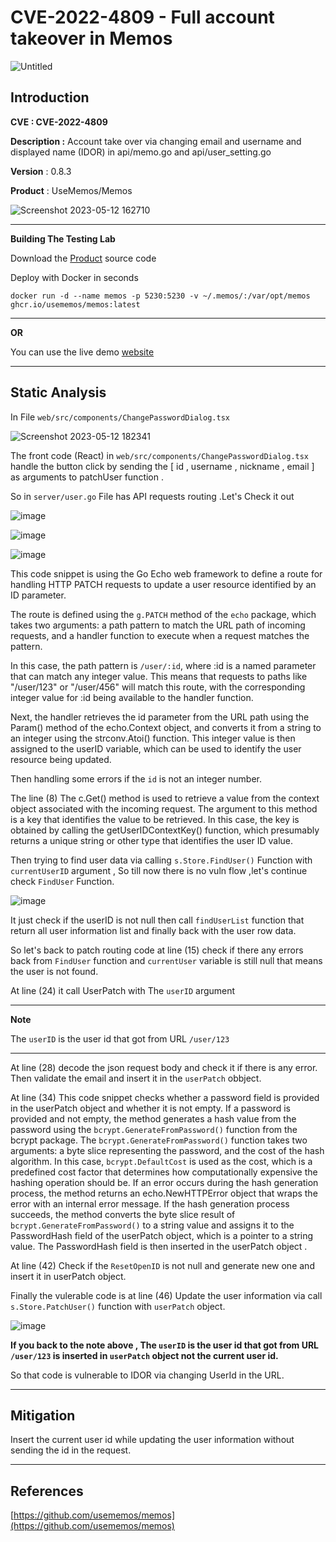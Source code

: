 
# CVE-2022-4809 - Full account takeover in Memos

![Untitled](https://github.com/mohamedabdelhady933/CVEs-Analyzing/assets/73122852/3947998b-0094-42f3-9a5f-5e59c42ca0f6)


## Introduction

**CVE : CVE-2022-4809**

**Description :** Account take over via changing email and username and displayed name (IDOR) in api/memo.go and api/user_setting.go 

**Version** : 0.8.3

**Product** : UseMemos/Memos

![Screenshot 2023-05-12 162710](https://github.com/mohamedabdelhady933/CVEs-Analyzing/assets/73122852/6803ffd5-0aba-4a68-9e9f-8ea2448f4445)

---

**Building The Testing Lab**

Download the [Product](https://github.com/usememos/memos) source code

Deploy with Docker in seconds

```
docker run -d --name memos -p 5230:5230 -v ~/.memos/:/var/opt/memos ghcr.io/usememos/memos:latest
```

---
**OR**

You can use the live demo [website](https://demo.usememos.com/)

---

## Static Analysis

In File ``web/src/components/ChangePasswordDialog.tsx``

![Screenshot 2023-05-12 182341](https://github.com/mohamedabdelhady933/CVEs-Analyzing/assets/73122852/79fdcb6c-8f4a-4fe9-bd70-25dba98a78dc)



The front code (React) in ``web/src/components/ChangePasswordDialog.tsx`` handle the button click by sending the [ id , username , nickname , email ] as arguments to patchUser function . 

So in ``server/user.go`` File has API requests routing .Let's Check it out

![image](https://github.com/mohamedabdelhady933/CVEs-Analyzing/assets/73122852/3529a42b-e849-4c2b-ac68-8c555d3b4ce9)

![image](https://github.com/mohamedabdelhady933/CVEs-Analyzing/assets/73122852/e1709868-7b83-4773-acac-754b59a93da7)

![image](https://github.com/mohamedabdelhady933/CVEs-Analyzing/assets/73122852/b2a2bb4c-9996-42b1-bc4f-f6ec0912fee2)


This code snippet is using the Go Echo web framework to define a route for handling HTTP PATCH requests to update a user resource identified by an ID parameter.

The route is defined using the ``g.PATCH`` method of the ``echo`` package, which takes two arguments: a path pattern to match the URL path of incoming requests, and a handler function to execute when a request matches the pattern.

In this case, the path pattern is ``/user/:id``, where :id is a named parameter that can match any integer value. This means that requests to paths like "/user/123" or "/user/456" will match this route, with the corresponding integer value for :id being available to the handler function.

Next, the handler retrieves the id parameter from the URL path using the Param() method of the echo.Context object, and converts it from a string to an integer using the strconv.Atoi() function. This integer value is then assigned to the userID variable, which can be used to identify the user resource being updated.

Then handling some errors if the ``id`` is not an integer number.

The line (8) The c.Get() method is used to retrieve a value from the context object associated with the incoming request. The argument to this method is a key that identifies the value to be retrieved. In this case, the key is obtained by calling the getUserIDContextKey() function, which presumably returns a unique string or other type that identifies the user ID value.

Then trying to find user data via calling ``s.Store.FindUser()`` Function with ``currentUserID`` argument , So till now there is no vuln flow ,let's continue check ``FindUser`` Function.

![image](https://github.com/mohamedabdelhady933/CVEs-Analyzing/assets/73122852/6798c387-6f95-4b94-b02d-3590c9159de3)

It just check if the userID is not null then call ``findUserList`` function that return all user information list and finally back with the user row data.

So let's back to patch routing code at line (15) check if there any errors back from ``FindUser`` function and ``currentUser`` variable is still null that means the user is not found.

At line (24) it call UserPatch with The ``userID`` argument

---
**Note**

The ``userID`` is the user id that got from URL ``/user/123``

---

At line (28) decode the json request body and check it if there is any error. Then validate the email and insert it in the ``userPatch`` obbject.

At line (34) This code snippet checks whether a password field is provided in the userPatch object and whether it is not empty. 
If a password is provided and not empty, the method generates a hash value from the password using the ``bcrypt.GenerateFromPassword()`` function from the bcrypt package.
The ``bcrypt.GenerateFromPassword()`` function takes two arguments: a byte slice representing the password, and the cost of the hash algorithm.
In this case, ``bcrypt.DefaultCost`` is used as the cost, which is a predefined cost factor that determines how computationally expensive the hashing operation should be.
If an error occurs during the hash generation process, the method returns an echo.NewHTTPError object that wraps the error with an internal error message.
If the hash generation process succeeds, the method converts the byte slice result of ``bcrypt.GenerateFromPassword()`` to a string value and assigns it to the PasswordHash field of the userPatch object, which is a pointer to a string value.
The PasswordHash field is then inserted in the userPatch object .

At line (42) Check if the ``ResetOpenID`` is not null and generate new one and insert it in userPatch object.


Finally the vulerable code is at line (46) Update the user information via call ``s.Store.PatchUser()`` function with ``userPatch`` object. 

![image](https://github.com/mohamedabdelhady933/CVEs-Analyzing/assets/73122852/a89c274f-0283-47a1-80fe-104eec59e3e5)

**If you back to the note above , The ``userID`` is the user id that got from URL ``/user/123`` is inserted in ``userPatch`` object not the current user id.**

So that code is vulnerable to IDOR via changing UserId in the URL.

---

## Mitigation

Insert the current user id  while updating the user information without sending the id in the request.


---

## References

[https://github.com/usememos/memos](https://github.com/usememos/memos)


